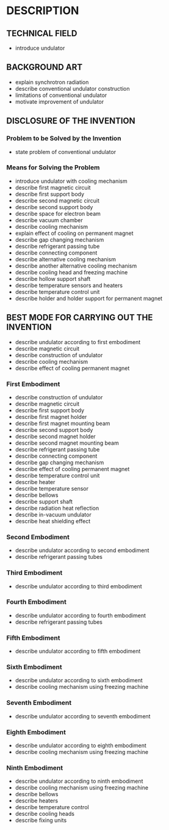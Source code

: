 # DESCRIPTION

## TECHNICAL FIELD

- introduce undulator

## BACKGROUND ART

- explain synchrotron radiation
- describe conventional undulator construction
- limitations of conventional undulator
- motivate improvement of undulator

## DISCLOSURE OF THE INVENTION

### Problem to be Solved by the Invention

- state problem of conventional undulator

### Means for Solving the Problem

- introduce undulator with cooling mechanism
- describe first magnetic circuit
- describe first support body
- describe second magnetic circuit
- describe second support body
- describe space for electron beam
- describe vacuum chamber
- describe cooling mechanism
- explain effect of cooling on permanent magnet
- describe gap changing mechanism
- describe refrigerant passing tube
- describe connecting component
- describe alternative cooling mechanism
- describe another alternative cooling mechanism
- describe cooling head and freezing machine
- describe hollow support shaft
- describe temperature sensors and heaters
- describe temperature control unit
- describe holder and holder support for permanent magnet

## BEST MODE FOR CARRYING OUT THE INVENTION

- describe undulator according to first embodiment
- describe magnetic circuit
- describe construction of undulator
- describe cooling mechanism
- describe effect of cooling permanent magnet

### First Embodiment

- describe construction of undulator
- describe magnetic circuit
- describe first support body
- describe first magnet holder
- describe first magnet mounting beam
- describe second support body
- describe second magnet holder
- describe second magnet mounting beam
- describe refrigerant passing tube
- describe connecting component
- describe gap changing mechanism
- describe effect of cooling permanent magnet
- describe temperature control unit
- describe heater
- describe temperature sensor
- describe bellows
- describe support shaft
- describe radiation heat reflection
- describe in-vacuum undulator
- describe heat shielding effect

### Second Embodiment

- describe undulator according to second embodiment
- describe refrigerant passing tubes

### Third Embodiment

- describe undulator according to third embodiment

### Fourth Embodiment

- describe undulator according to fourth embodiment
- describe refrigerant passing tubes

### Fifth Embodiment

- describe undulator according to fifth embodiment

### Sixth Embodiment

- describe undulator according to sixth embodiment
- describe cooling mechanism using freezing machine

### Seventh Embodiment

- describe undulator according to seventh embodiment

### Eighth Embodiment

- describe undulator according to eighth embodiment
- describe cooling mechanism using freezing machine

### Ninth Embodiment

- describe undulator according to ninth embodiment
- describe cooling mechanism using freezing machine
- describe bellows
- describe heaters
- describe temperature control
- describe cooling heads
- describe fixing units


